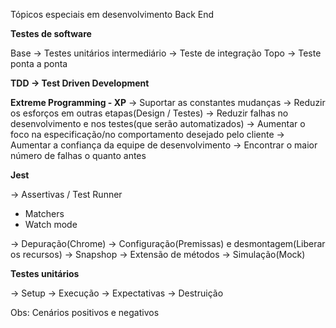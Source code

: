Tópicos especiais em desenvolvimento Back End

**Testes de software**

Base -> Testes unitários
intermediário -> Teste de integração
Topo -> Teste ponta a ponta

**TDD -> Test Driven Development**

**Extreme Programming - XP**
-> Suportar as constantes mudanças
-> Reduzir os esforços em outras etapas(Design / Testes)
-> Reduzir falhas no desenvolvimento e nos testes(que serão automatizados)
-> Aumentar o foco na especificação/no comportamento desejado pelo cliente
-> Aumentar a confiança da equipe de desenvolvimento
-> Encontrar o maior número de falhas o quanto antes

**Jest**

-> Assertivas / Test Runner

- Matchers
- Watch mode

-> Depuração(Chrome)
-> Configuração(Premissas) e desmontagem(Liberar os recursos)
-> Snapshop
-> Extensão de métodos
-> Simulação(Mock)

**Testes unitários**

-> Setup
-> Execução
-> Expectativas
-> Destruição

Obs:
Cenários positivos e negativos
